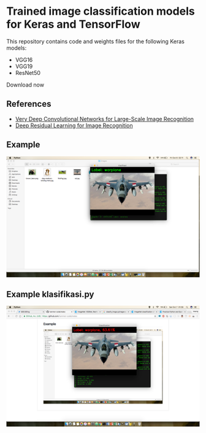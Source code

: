 # Trained image classification models for Keras and TensorFlow

This repository contains code and weights files for the following Keras models:

- VGG16
- VGG19
- ResNet50

Download now

## References

- [Very Deep Convolutional Networks for Large-Scale Image Recognition](https://arxiv.org/abs/1409.1556)
- [Deep Residual Learning for Image Recognition](https://arxiv.org/abs/1512.03385)

## Example 
![alt text](https://github.com/hammer-code/maleo/blob/master/ex1.png)

## Example klasifikasi.py
![alt text](https://github.com/hammer-code/maleo/blob/master/ex_klasifikasi.png)
